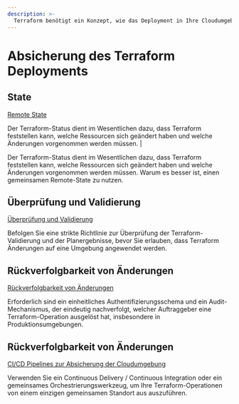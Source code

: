 ```yaml
---
description: >-
  Terraform benötigt ein Konzept, wie das Deployment in Ihre Cloudumgebung abgesichert werden soll. Dies beinhaltet neben Authentifizierung auch Tests und Validierung des Infrastruktur Codes.
---
```


# Absicherung des Terraform Deployments

## State

[Remote State](absicherung-des-deployments/state.md "Remote State")

Der Terraform-Status dient im Wesentlichen dazu, dass Terraform feststellen kann, welche Ressourcen sich geändert haben und welche Änderungen vorgenommen werden müssen. |

Der Terraform-Status dient im Wesentlichen dazu, dass Terraform feststellen kann, welche Ressourcen sich geändert haben und welche Änderungen vorgenommen werden müssen. Warum es besser ist, einen gemeinsamen Remote-State zu nutzen.

## Überprüfung und Validierung

[Überprüfung und Validierung](absicherung-des-deployments/validierung.md)

Befolgen Sie eine strikte Richtlinie zur Überprüfung der Terraform-Validierung und der Planergebnisse, bevor Sie erlauben, dass Terraform Änderungen auf eine Umgebung angewendet werden.

## Rückverfolgbarkeit von Änderungen

[Rückverfolgbarkeit von Änderungen](absicherung-des-deployments/rückverfolgbarkeit-von-aenderungen.md)

Erforderlich sind ein einheitliches Authentifizierungsschema und ein Audit-Mechanismus, der eindeutig nachverfolgt, welcher Auftraggeber eine Terraform-Operation ausgelöst hat, insbesondere in Produktionsumgebungen.

## Rückverfolgbarkeit von Änderungen

[CI/CD Pipelines zur Absicherung der Cloudumgebung](absicherung-des-deployments/cd-ci-integration.md)

Verwenden Sie ein Continuous Delivery / Continuous Integration oder ein gemeinsames Orchestrierungswerkzeug, um Ihre Terraform-Operationen von einem einzigen gemeinsamen Standort aus auszuführen.
